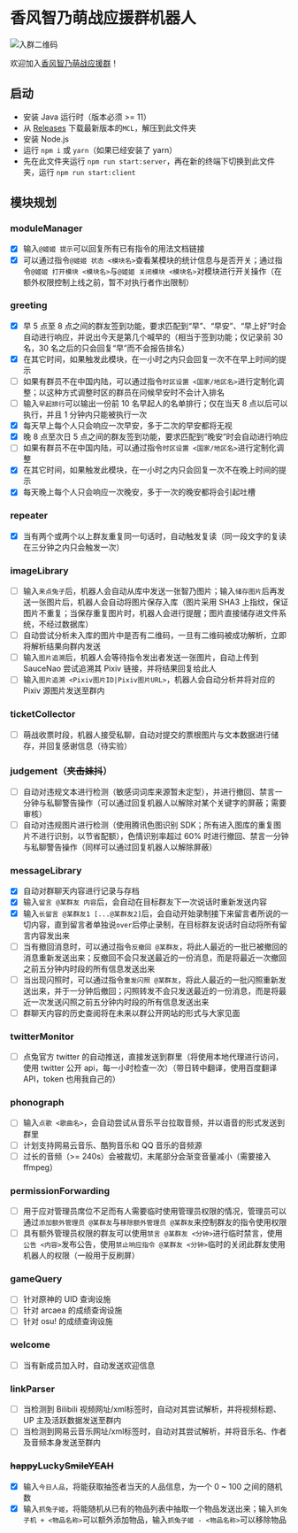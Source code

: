 # 香风智乃萌战应援群机器人

![入群二维码](https://i.niupic.com/images/2021/04/24/9gJS.png)

欢迎加入[香风智乃萌战应援群](https://jq.qq.com/?_wv=1027&k=JF73yG0b)！

## 启动

- 安装 Java 运行时（版本必须 >= 11）
- 从 [Releases](https://github.com/iTXTech/mirai-console-loader/releases) 下载最新版本的`MCL`，解压到此文件夹
- 安装 Node.js
- 运行 ```npm i``` 或 ```yarn```（如果已经安装了 yarn）
- 先在此文件夹运行 ```npm run start:server```，再在新的终端下切换到此文件夹，运行 ```npm run start:client```

## 模块规划

### moduleManager
- [x] 输入```@姬姬 提示```可以回复所有已有指令的用法文档链接
- [x] 可以通过指令```@姬姬 状态 <模块名>```查看某模块的统计信息与是否开关；通过指令```@姬姬 打开模块 <模块名>```与```@姬姬 关闭模块 <模块名>```对模块进行开关操作（在额外权限控制上线之前，暂不对执行者作出限制）

### greeting
- [x] 早 5 点至 8 点之间的群友签到功能，要求匹配到“早”、“早安”、“早上好”时会自动进行响应，并说出今天是第几个喊早的（相当于签到功能；仅记录前 30 名，30 名之后的只会回复“早”而不会报告排名）
- [x] 在其它时间，如果触发此模块，在一小时之内只会回复一次不在早上时间的提示
- [ ] 如果有群员不在中国内陆，可以通过指令```时区设置 <国家/地区名>```进行定制化调整；以这种方式调整时区的群员在问候早安时不会计入排名
- [ ] 输入```早起排行```可以输出一份前 10 名早起人的名单排行；仅在当天 8 点以后可以执行，并且 1 分钟内只能被执行一次
- [x] 每天早上每个人只会响应一次早安，多于二次的早安都将无视
- [x] 晚 8 点至次日 5 点之间的群友签到功能，要求匹配到“晚安”时会自动进行响应
- [ ] 如果有群员不在中国内陆，可以通过指令```时区设置 <国家/地区名>```进行定制化调整
- [x] 在其它时间，如果触发此模块，在一小时之内只会回复一次不在晚上时间的提示
- [x] 每天晚上每个人只会响应一次晚安，多于一次的晚安都将会引起吐槽

### repeater
- [x] 当有两个或两个以上群友重复同一句话时，自动触发复读（同一段文字的复读在三分钟之内只会触发一次）

### imageLibrary
- [ ] 输入```来点兔子```后，机器人会自动从库中发送一张智乃图片；输入```储存图片```后再发送一张图片后，机器人会自动将图片保存入库（图片采用 SHA3 上指纹，保证图片不重复；当保存重复图片时，机器人会进行提醒；图片直接储存进文件系统，不经过数据库）
- [ ] 自动尝试分析未入库的图片中是否有二维码，一旦有二维码被成功解析，立即将解析结果向群内发送
- [ ] 输入```图片追溯```后，机器人会等待指令发出者发送一张图片，自动上传到 SauceNao 尝试追溯其 Pixiv 链接，并将结果回复给此人
- [ ] 输入```图片追溯 <Pixiv图片ID|Pixiv图片URL>```，机器人会自动分析并将对应的 Pixiv 源图片发送至群内

### ticketCollector
- [ ] 萌战收票时段，机器人接受私聊，自动对提交的票根图片与文本数据进行储存，并回复感谢信息（待实验）

### judgement（~~夹击妹抖~~）
- [ ] 自动对违规文本进行检测（敏感词词库来源暂未定型），并进行撤回、禁言一分钟与私聊警告操作（可以通过回复机器人以解除对某个关键字的屏蔽；需要审核）
- [ ] 自动对违规图片进行检测（使用腾讯色图识别 SDK；所有进入图库的重复图片不进行识别，以节省配额），色情识别率超过 60% 时进行撤回、禁言一分钟与私聊警告操作（同样可以通过回复机器人以解除屏蔽）

### messageLibrary
- [x] 自动对群聊天内容进行记录与存档
- [x] 输入```留言 @某群友 内容```后，会自动在目标群友下一次说话时重新发送内容
- [x] 输入```长留言 @某群友1 [...@某群友2]```后，会自动开始录制接下来留言者所说的一切内容，直到留言者单独说```over```后停止录制，在目标群友说话时自动将所有留言内容发出来
- [ ] 当有撤回消息时，可以通过指令```反撤回 @某群友```，将此人最近的一批已被撤回的消息重新发送出来；反撤回不会只发送最近的一份消息，而是将最近一次撤回之前五分钟内时段的所有信息发送出来
- [ ] 当出现闪照时，可以通过指令```重发闪照 @某群友```，将此人最近的一批闪照重新发送出来，并于一分钟后撤回；闪照转发不会只发送最近的一份消息，而是将最近一次发送闪照之前五分钟内时段的所有信息发送出来
- [ ] 群聊天内容的历史查阅将在未来以群公开网站的形式与大家见面

### twitterMonitor
- [ ] 点兔官方 twitter 的自动推送，直接发送到群里（将使用本地代理进行访问，使用 twitter 公开 api，每一小时检查一次）（带日转中翻译，使用百度翻译 API，token 也用我自己的）

### phonograph
- [ ] 输入```点歌 <歌曲名>```，会自动尝试从音乐平台拉取音频，并以语音的形式发送到群里
- [ ] 计划支持网易云音乐、酷狗音乐和 QQ 音乐的音频源
- [ ] 过长的音频（>= 240s）会被裁切，末尾部分会渐变音量减小（需要接入 ffmpeg）

### permissionForwarding
- [ ] 用于应对管理员席位不足而有人需要临时使用管理员权限的情况，管理员可以通过```添加额外管理员 @某群友```与```移除额外管理员 @某群友```来控制群友的指令使用权限
- [ ] 具有额外管理员权限的群友可以使用```禁言 @某群友 <分钟>```进行临时禁言，使用```公告 <内容>```发布公告，使用```禁止响应指令 @某群友 <分钟>```临时的关闭此群友使用机器人的权限（一般用于反刷屏）

### gameQuery
- [ ] 针对原神的 UID 查询设施
- [ ] 针对 arcaea 的成绩查询设施
- [ ] 针对 osu! 的成绩查询设施

### welcome
- [ ] 当有新成员加入时，自动发送欢迎信息

### linkParser
- [ ] 当检测到 Bilibili 视频网址/xml标签时，自动对其尝试解析，并将视频标题、UP 主及活跃数据发送至群内
- [ ] 当检测到网易云音乐网址/xml标签时，自动对其尝试解析，并将音乐名、作者及音频本身发送至群内

### ~~happy~~Lucky~~SmileYEAH~~
- [x] 输入```今日人品```，将能获取抽签者当天的人品信息，为一个 0 ~ 100 之间的随机数
- [x] 输入```抓兔子姬```，将能随机从已有的物品列表中抽取一个物品发送出来；输入```抓兔子机 + <物品名称>```可以额外添加物品，输入```抓兔子姬 - <物品名称>```可以移除物品
